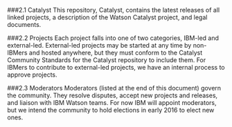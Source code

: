 
###2.1 Catalyst
This repository, Catalyst, contains the latest releases of all linked projects, a description of the Watson Catalyst project, and legal documents. 

###2.2 Projects
Each project falls into one of two categories, IBM-led and external-led. External-led projects may be started at any time by non-IBMers and hosted anywhere, but they must conform to the Catalyst Community Standards for the Catalyst repository to include them. For IBMers to contribute to external-led projects, we have an internal process to approve projects.

###2.3 Moderators
Moderators (listed at the end of this document) govern the community. They resolve disputes, accept new projects and releases, and liaison with IBM Watson teams. For now IBM will appoint moderators, but we intend the community to hold elections in early 2016 to elect new ones.